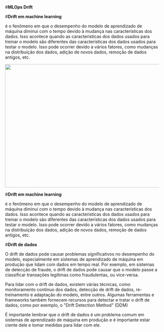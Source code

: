 #**MLOps Drift**

#**Drift em machine learning** 

é o fenômeno em que o desempenho do modelo de aprendizado de máquina diminui com o tempo devido à mudança nas características dos dados. Isso acontece quando as características dos dados usados para treinar o modelo são diferentes das características dos dados usados para testar o modelo. Isso pode ocorrer devido a vários fatores, como mudanças na distribuição dos dados, adição de novos dados, remoção de dados antigos, etc.


<B style="font-weight:normal"  id="docs-internal-guid-4a67a2a0-7fff-a659-2c77-535176288997"><IMG  width="844px;"  height="403px;"  src="https://lh3.googleusercontent.com/dijnvFkS7MIyGwCS2sPkasZJ87gcp7DvinwnE2_U98bwlug3WmAJLc8t_Ytu45_l1lfK9TKhTatrQm5BFEZFI0DGjisWD96MxWEPU9_RDKKGsVoLoVNC8eGnM-waofXu3NGNMhWEAJNN2V7o8Oayd6ZIsg-S55rrFRyhmi1UqN9G1r4ODok64KQvR44nvWlWcgw=nw"/></B>

#**Drift em machine learning** 

é o fenômeno em que o desempenho do modelo de aprendizado de máquina diminui com o tempo devido à mudança nas características dos dados. Isso acontece quando as características dos dados usados para treinar o modelo são diferentes das características dos dados usados para testar o modelo. Isso pode ocorrer devido a vários fatores, como mudanças na distribuição dos dados, adição de novos dados, remoção de dados antigos, etc.

#**Drift de dados**

O drift de dados pode causar problemas significativos no desempenho do modelo, especialmente em sistemas de aprendizado de máquina em produção que lidam com dados em tempo real. Por exemplo, em sistemas de detecção de fraude, o drift de dados pode causar que o modelo passe a classificar transações legítimas como fraudulentas, ou vice-versa.

Para lidar com o drift de dados, existem várias técnicas, como monitoramento contínuo dos dados, detecção de drift de dados, re-treinamento e adaptação do modelo, entre outros. Algumas ferramentas e frameworks também fornecem recursos para detectar e tratar o drift de dados, como por exemplo, o "Drift Detection Method" (DDM)

É importante lembrar que o drift de dados é um problema comum em sistemas de aprendizado de máquina em produção e é importante estar ciente dele e tomar medidas para lidar com ele.

